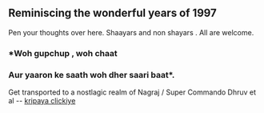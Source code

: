 
## Reminiscing the wonderful years of 1997 
 
 Pen your thoughts over here. Shaayars and non shayars . All are welcome.
 
### *Woh gupchup , woh chaat 
### Aur yaaron ke saath woh dher saari baat*.
  

Get transported to a nostlagic realm of Nagraj / Super Commando Dhruv et al -- [kripaya clickiye](bacchaCorner.md)

